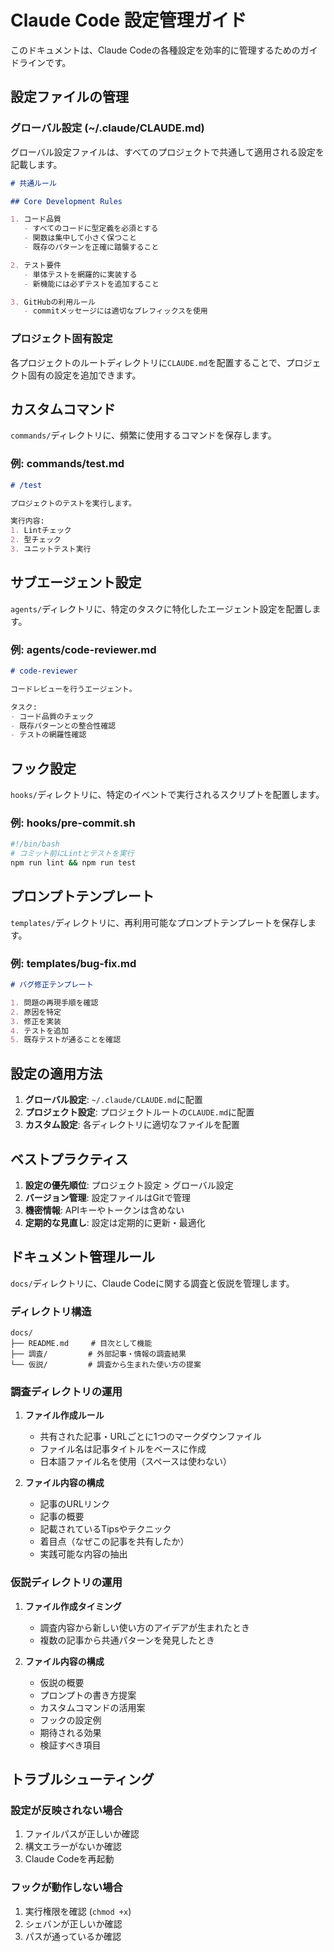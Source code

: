 # Claude Code 設定管理ガイド

このドキュメントは、Claude Codeの各種設定を効率的に管理するためのガイドラインです。

## 設定ファイルの管理

### グローバル設定 (~/.claude/CLAUDE.md)

グローバル設定ファイルは、すべてのプロジェクトで共通して適用される設定を記載します。

```markdown
# 共通ルール

## Core Development Rules

1. コード品質
   - すべてのコードに型定義を必須とする
   - 関数は集中して小さく保つこと
   - 既存のパターンを正確に踏襲すること

2. テスト要件
   - 単体テストを網羅的に実装する
   - 新機能には必ずテストを追加すること

3. GitHubの利用ルール
   - commitメッセージには適切なプレフィックスを使用
```

### プロジェクト固有設定

各プロジェクトのルートディレクトリに`CLAUDE.md`を配置することで、プロジェクト固有の設定を追加できます。

## カスタムコマンド

`commands/`ディレクトリに、頻繁に使用するコマンドを保存します。

### 例: commands/test.md

```markdown
# /test

プロジェクトのテストを実行します。

実行内容:
1. Lintチェック
2. 型チェック
3. ユニットテスト実行
```

## サブエージェント設定

`agents/`ディレクトリに、特定のタスクに特化したエージェント設定を配置します。

### 例: agents/code-reviewer.md

```markdown
# code-reviewer

コードレビューを行うエージェント。

タスク:
- コード品質のチェック
- 既存パターンとの整合性確認
- テストの網羅性確認
```

## フック設定

`hooks/`ディレクトリに、特定のイベントで実行されるスクリプトを配置します。

### 例: hooks/pre-commit.sh

```bash
#!/bin/bash
# コミット前にLintとテストを実行
npm run lint && npm run test
```

## プロンプトテンプレート

`templates/`ディレクトリに、再利用可能なプロンプトテンプレートを保存します。

### 例: templates/bug-fix.md

```markdown
# バグ修正テンプレート

1. 問題の再現手順を確認
2. 原因を特定
3. 修正を実装
4. テストを追加
5. 既存テストが通ることを確認
```

## 設定の適用方法

1. **グローバル設定**: `~/.claude/CLAUDE.md`に配置
2. **プロジェクト設定**: プロジェクトルートの`CLAUDE.md`に配置
3. **カスタム設定**: 各ディレクトリに適切なファイルを配置

## ベストプラクティス

1. **設定の優先順位**: プロジェクト設定 > グローバル設定
2. **バージョン管理**: 設定ファイルはGitで管理
3. **機密情報**: APIキーやトークンは含めない
4. **定期的な見直し**: 設定は定期的に更新・最適化

## ドキュメント管理ルール

`docs/`ディレクトリに、Claude Codeに関する調査と仮説を管理します。

### ディレクトリ構造

```
docs/
├── README.md     # 目次として機能
├── 調査/         # 外部記事・情報の調査結果
└── 仮説/         # 調査から生まれた使い方の提案
```

### 調査ディレクトリの運用

1. **ファイル作成ルール**
   - 共有された記事・URLごとに1つのマークダウンファイル
   - ファイル名は記事タイトルをベースに作成
   - 日本語ファイル名を使用（スペースは使わない）

2. **ファイル内容の構成**
   - 記事のURLリンク
   - 記事の概要
   - 記載されているTipsやテクニック
   - 着目点（なぜこの記事を共有したか）
   - 実践可能な内容の抽出

### 仮説ディレクトリの運用

1. **ファイル作成タイミング**
   - 調査内容から新しい使い方のアイデアが生まれたとき
   - 複数の記事から共通パターンを発見したとき

2. **ファイル内容の構成**
   - 仮説の概要
   - プロンプトの書き方提案
   - カスタムコマンドの活用案
   - フックの設定例
   - 期待される効果
   - 検証すべき項目

## トラブルシューティング

### 設定が反映されない場合

1. ファイルパスが正しいか確認
2. 構文エラーがないか確認
3. Claude Codeを再起動

### フックが動作しない場合

1. 実行権限を確認 (`chmod +x`)
2. シェバンが正しいか確認
3. パスが通っているか確認